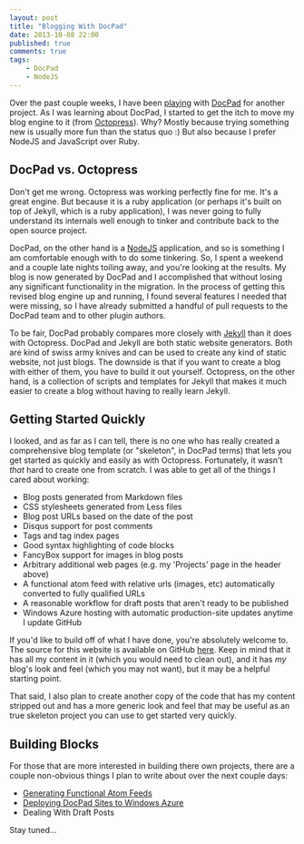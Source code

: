 ```yaml
---
layout: post
title: "Blogging With DocPad"
date: 2013-10-08 22:00
published: true
comments: true
tags:
    - DocPad
    - NodeJS
---
```


Over the past couple weeks, I have been [playing](/2013/10/06/for-sale-by-owner/) with [DocPad](http://docpad.org) for another project. As I was learning about DocPad, I started to get the itch to move my blog engine to it (from [Octopress](/2012/09/08/octopress-customizations/)).  Why? Mostly because trying something new is usually more fun than the status quo :)  But also because I prefer NodeJS and JavaScript over Ruby.

## DocPad vs. Octopress

Don't get me wrong.  Octopress was working perfectly fine for me.  It's a great engine.  But because it is a ruby application (or perhaps it's built on top of Jekyll, which is a ruby application), I was never going to fully understand its internals well enough to tinker and contribute back to the open source project.

DocPad, on the other hand is a [NodeJS](http://nodejs.org) application, and so is something I am comfortable enough with to do some tinkering.  So, I spent a weekend and a couple late nights toiling away, and you're looking at the results.  My blog is now generated by DocPad and I accomplished that without losing any significant functionality in the migration.  In the process of getting this revised blog engine up and running, I found several features I needed that were missing, so I have already submitted a handful of pull requests to the DocPad team and to other plugin authors.

To be fair, DocPad probably compares more closely with [Jekyll](http://jekyllrb.com/) than it does with Octopress.  DocPad and Jekyll are both static website generators. Both are kind of swiss army knives and can be used to create any kind of static website, not just blogs. The downside is that if you want to create a blog with either of them, you have to build it out yourself. Octopress, on the other hand, is a collection of scripts and templates for Jekyll that makes it much easier to create a blog without having to really learn Jekyll.

## Getting Started Quickly

I looked, and as far as I can tell, there is no one who has really created a comprehensive blog template (or "skeleton", in DocPad terms) that lets you get started as quickly and easily as with Octopress.  Fortunately, it wasn't _that_ hard to create one from scratch.  I was able to get all of the things I cared about working:

* Blog posts generated from Markdown files
* CSS stylesheets generated from Less files
* Blog post URLs based on the date of the post
* Disqus support for post comments
* Tags and tag index pages
* Good syntax highlighting of code blocks
* FancyBox support for images in blog posts
* Arbitrary additional web pages (e.g. my 'Projects' page in the header above)
* A functional atom feed with relative urls (images, etc) automatically converted to fully qualified URLs
* A reasonable workflow for draft posts that aren't ready to be published
* Windows Azure hosting with automatic production-site updates anytime I update GitHub

If you'd like to build off of what I have done, you're absolutely welcome to.  The source for this website is available on GitHub [here](https://github.com/ervwalter/ewalnet-docpad).  Keep in mind that it has all my content in it (which you would need to clean out), and it has _my_ blog's look and feel (which you may not want), but it may be a helpful starting point.

That said, I also plan to create another copy of the code that has my content stripped out and has a more generic look and feel that may be useful as an true skeleton project you can use to get started very quickly.

## Building Blocks

For those that are more interested in building there own projects, there are a couple non-obvious things I plan to write about over the next couple days:

* [Generating Functional Atom Feeds](/2013/10/09/atom-feeds-with-docpad/)
* [Deploying DocPad Sites to Windows Azure](/2013/10/10/deploying-docpad-sites-to-azure/)
* Dealing With Draft Posts

Stay tuned...